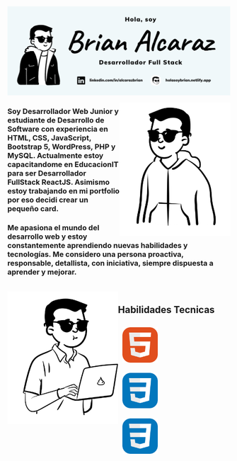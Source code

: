 ![Brian Alcaraz Banner Github](https://github.com/HolasoyBrianxd/HolasoyBrianxd/blob/main/img/banner-github.png)

<img align="right" alt="Brian Alcaraz Avatar" width="250" height="300" src="https://github.com/HolasoyBrianxd/HolasoyBrianxd/blob/main/img/brian3.png">

### Soy Desarrollador Web Junior y estudiante de Desarrollo de Software con experiencia en HTML, CSS, JavaScript, Bootstrap 5, WordPress, PHP y MySQL. Actualmente estoy capacitandome en EducacionIT para ser Desarrollador FullStack ReactJS. Asimismo estoy trabajando en mi portfolio por eso decidi crear un pequeño card.

### Me apasiona el mundo del desarrollo web y estoy constantemente aprendiendo nuevas habilidades y tecnologías. Me considero una persona proactiva, responsable, detallista, con iniciativa, siempre dispuesta a aprender y mejorar.

<br/>

<img align="left" alt="Brian Alcaraz Avatar" width="250" height="300" src="https://github.com/HolasoyBrianxd/HolasoyBrianxd/blob/main/img/brian5.png">

## Habilidades Tecnicas
<div style="display: flex; flex-direction: column">
  <div style="padding: 10px;">
    <img alt="Logo HTML" width="80" src="https://github.com/HolasoyBrianxd/HolasoyBrianxd/blob/main/img/HTML.svg">
  </div>
  <div style="padding: 10px;">
    <img alt="Logo CSS" width="80" src="https://github.com/HolasoyBrianxd/HolasoyBrianxd/blob/main/img/CSS.svg">
  </div>
  <div style="padding: 10px;">
    <img alt="Logo CSS" width="80" src="https://github.com/HolasoyBrianxd/HolasoyBrianxd/blob/main/img/CSS.svg">
  </div>
</div>




<!--
**HolasoyBrianxd/HolasoyBrianxd** is a ✨ _special_ ✨ repository because its `README.md` (this file) appears on your GitHub profile.

Here are some ideas to get you started:

- 🔭 I’m currently working on ...
- 🌱 I’m currently learning ...
- 👯 I’m looking to collaborate on ...
- 🤔 I’m looking for help with ...
- 💬 Ask me about ...
- 📫 How to reach me: ...
- 😄 Pronouns: ...
- ⚡ Fun fact: ...
-->
